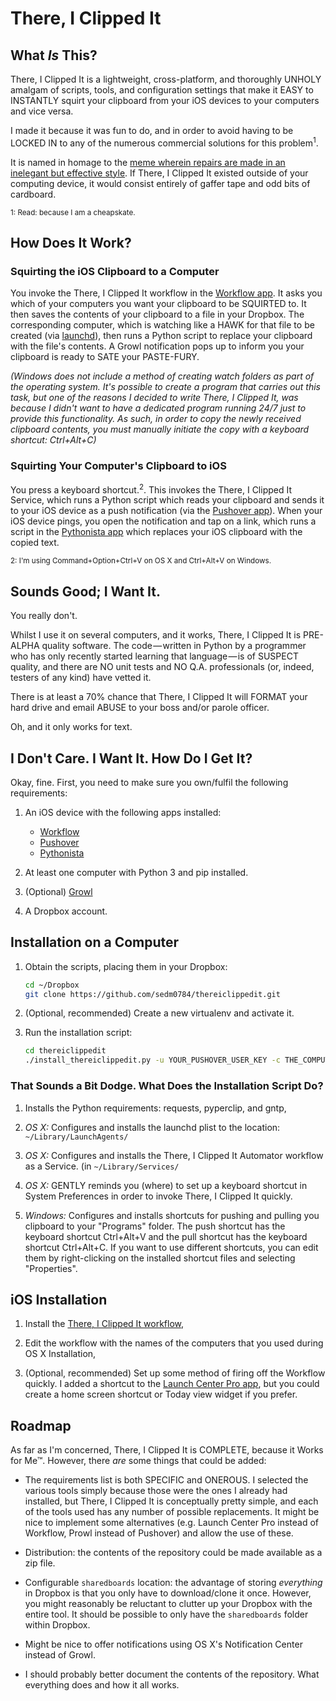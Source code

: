 # There, I Clipped It

## What *Is* This?

There, I Clipped It is a lightweight, cross-platform, and thoroughly UNHOLY
amalgam of scripts, tools, and configuration settings that make it EASY to
INSTANTLY squirt your clipboard from your iOS devices to your computers and
vice versa.

I made it because it was fun to do, and in order to avoid having to be LOCKED
IN to any of the numerous commercial solutions for this problem<sup>1</sup>.

It is named in homage to the [meme wherein repairs are made in an inelegant but
effective style](http://google.com/search?q=there+i+fixed+it). If There, I
Clipped It existed outside of your computing device, it would consist entirely
of gaffer tape and odd bits of cardboard.

<sup>1: Read: because I am a cheapskate.</sup>

## How Does It Work?

### Squirting the iOS Clipboard to a Computer

You invoke the There, I Clipped It workflow in the [Workflow
app](http://workflow.is/). It asks you which of your computers you want your
clipboard to be SQUIRTED to. It then saves the contents of your clipboard to a
file in your Dropbox. The corresponding computer, which is watching like a HAWK
for that file to be created (via
[launchd](https://en.wikipedia.org/wiki/Launchd)), then runs a Python script to
replace your clipboard with the file's contents. A Growl notification pops up
to inform you your clipboard is ready to SATE your PASTE-FURY.

*(Windows does not include a method of creating watch folders as part of the
operating system. It's possible to create a program that carries out this task,
but one of the reasons I decided to write There, I Clipped It, was because I
didn't want to have a dedicated program running 24/7 just to provide this
functionality. As such, in order to copy the newly received clipboard contents,
you must manually initiate the copy with a keyboard shortcut: Ctrl+Alt+C)*

### Squirting Your Computer's Clipboard to iOS

You press a keyboard shortcut.<sup>2</sup>. This invokes the There, I Clipped
It Service, which runs a Python script which reads your clipboard and sends it
to your iOS device as a push notification (via the [Pushover
app](http://pushover.net/)). When your iOS device pings, you open the
notification and tap on a link, which runs a script in the [Pythonista
app](http://omz-software.com/pythonista/) which replaces your iOS clipboard
with the copied text.

<sup>2: I'm using Command+Option+Ctrl+V on OS X and Ctrl+Alt+V on Windows.</sup>

## Sounds Good; I Want It.

You really don't.

Whilst I use it on several computers, and it works, There, I Clipped It is
PRE-ALPHA quality software. The code&#8202;&mdash;&#8202;written in Python by a
programmer who has only recently started learning that
language&#8202;&mdash;&#8202;is of SUSPECT quality, and there are NO unit tests
and NO Q.A. professionals (or, indeed, testers of any kind) have vetted it.

There is at least a 70% chance that There, I Clipped It will FORMAT your hard
drive and email ABUSE to your boss and/or parole officer.

Oh, and it only works for text.

## I Don't Care. I Want It. How Do I Get It?

Okay, fine. First, you need to make sure you own/fulfil the following
requirements:

1. An iOS device with the following apps installed:

   - [Workflow](http://workflow.is/)
   - [Pushover](http://pushover.net/)
   - [Pythonista](http://omz-software.com/pythonista/)

2. At least one computer with Python 3 and pip installed.

3. (Optional) [Growl](http://growl.info/)

4. A Dropbox account.

## Installation on a Computer

1. Obtain the scripts, placing them in your Dropbox:

    ```sh
    cd ~/Dropbox
    git clone https://github.com/sedm0784/thereiclippedit.git
    ```

2. (Optional, recommended) Create a new virtualenv and activate it.

3. Run the installation script:

    ```sh
    cd thereiclippedit
    ./install_thereiclippedit.py -u YOUR_PUSHOVER_USER_KEY -c THE_COMPUTER_NAME
    ```

### That Sounds a Bit Dodge. What Does the Installation Script Do?

1. Installs the Python requirements: requests, pyperclip, and gntp,

2. *OS X:* Configures and installs the launchd plist to the location:
   `~/Library/LaunchAgents/`

3. *OS X:* Configures and installs the There, I Clipped It Automator workflow as a
   Service. (in `~/Library/Services/`

4. *OS X:* GENTLY reminds you (where) to set up a keyboard shortcut in System
   Preferences in order to invoke There, I Clipped It quickly.

5. *Windows:* Configures and installs shortcuts for pushing and pulling you
   clipboard to your "Programs" folder. The push shortcut has the keyboard
   shortcut Ctrl+Alt+V and the pull shortcut has the keyboard shortcut
   Ctrl+Alt+C. If you want to use different shortcuts, you can edit them by
   right-clicking on the installed shortcut files and selecting "Properties".

## iOS Installation

1. Install the [There, I Clipped It workflow](https://workflow.is/workflows/a4b469cd702541fab1e3958b26d156ab),

2. Edit the workflow with the names of the computers that you used during OS X
   Installation,

3. (Optional, recommended) Set up some method of firing off the Workflow
   quickly. I added a shortcut to the [Launch Center Pro
   app](http://contrast.co/launch-center-pro/), but you could create a home
   screen shortcut or Today view widget if you prefer.

## Roadmap

As far as I'm concerned, There, I Clipped It is COMPLETE, because it Works for
Me&trade;. However, there *are* some things that could be added:

- The requirements list is both SPECIFIC and ONEROUS. I selected the various
  tools simply because those were the ones I already had installed, but There,
  I Clipped It is conceptually pretty simple, and each of the tools used has
  any number of possible replacements. It might be nice to implement some
  alternatives (e.g. Launch Center Pro instead of Workflow, Prowl instead of
  Pushover) and allow the use of these.

- Distribution: the contents of the repository could be made available as a zip
  file.

- Configurable `sharedboards` location: the advantage of storing *everything*
  in Dropbox is that you only have to download/clone it once. However, you
  might reasonably be reluctant to clutter up your Dropbox with the entire
  tool. It should be possible to only have the `sharedboards` folder within
  Dropbox.

- Might be nice to offer notifications using OS X's Notification Center instead
  of Growl.

- I should probably better document the contents of the repository. What
  everything does and how it all works.
